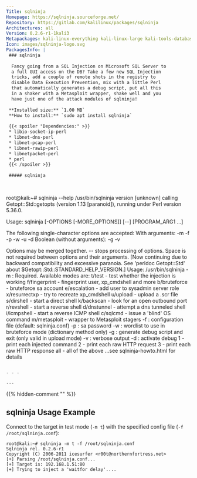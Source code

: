 ```yaml
---
Title: sqlninja
Homepage: https://sqlninja.sourceforge.net/
Repository: https://gitlab.com/kalilinux/packages/sqlninja
Architectures: all
Version: 0.2.6-r1-1kali3
Metapackages: kali-linux-everything kali-linux-large kali-tools-database kali-tools-web 
Icon: images/sqlninja-logo.svg
PackagesInfo: |
 ### sqlninja
 
  Fancy going from a SQL Injection on Microsoft SQL Server to
  a full GUI access on the DB? Take a few new SQL Injection
  tricks, add a couple of remote shots in the registry to
  disable Data Execution Prevention, mix with a little Perl
  that automatically generates a debug script, put all this
  in a shaker with a Metasploit wrapper, shake well and you
  have just one of the attack modules of sqlninja!
 
 **Installed size:** `1.00 MB`  
 **How to install:** `sudo apt install sqlninja`  
 
 {{< spoiler "Dependencies:" >}}
 * libio-socket-ip-perl
 * libnet-dns-perl
 * libnet-pcap-perl
 * libnet-rawip-perl
 * libnetpacket-perl
 * perl
 {{< /spoiler >}}
 
 ##### sqlninja
 
 
 ```
 root@kali:~# sqlninja --help
 /usr/bin/sqlninja version [unknown] calling Getopt::Std::getopts (version 1.13 [paranoid]),
 running under Perl version 5.36.0.
 
 Usage: sqlninja [-OPTIONS [-MORE_OPTIONS]] [--] [PROGRAM_ARG1 ...]
 
 The following single-character options are accepted:
 	With arguments: -m -f -p -w -u -d
 	Boolean (without arguments): -g -v
 
 Options may be merged together.  -- stops processing of options.
 Space is not required between options and their arguments.
   [Now continuing due to backward compatibility and excessive paranoia.
    See 'perldoc Getopt::Std' about $Getopt::Std::STANDARD_HELP_VERSION.]
 Usage: /usr/bin/sqlninja
 	-m <mode> : Required. Available modes are:
 	    t/test - test whether the injection is working
 	    f/fingerprint - fingerprint user, xp_cmdshell and more
 	    b/bruteforce - bruteforce sa account
 	    e/escalation - add user to sysadmin server role
 	    x/resurrectxp - try to recreate xp_cmdshell
 	    u/upload - upload a .scr file
 	    s/dirshell - start a direct shell
 	    k/backscan - look for an open outbound port
 	    r/revshell - start a reverse shell
 	    d/dnstunnel - attempt a dns tunneled shell
 	    i/icmpshell - start a reverse ICMP shell
 	    c/sqlcmd - issue a 'blind' OS command
 	    m/metasploit - wrapper to Metasploit stagers
 	-f <file> : configuration file (default: sqlninja.conf)
 	-p <password> : sa password
 	-w <wordlist> : wordlist to use in bruteforce mode (dictionary method
 	                only)
 	-g : generate debug script and exit (only valid in upload mode)
 	-v : verbose output
 	-d <mode> : activate debug
 	    1 - print each injected command
 	    2 - print each raw HTTP request
 	    3 - print each raw HTTP response
 	    all - all of the above
 	...see sqlninja-howto.html for details
 	 
 ```
 
 - - -
 
---
```

{{% hidden-comment "<!--Do not edit anything above this line-->" %}}

## sqlninja Usage Example

Connect to the target in test mode (`-m t`) with the specified config file (`-f /root/sqlninja.conf`):

```
root@kali:~# sqlninja -m t -f /root/sqlninja.conf
Sqlninja rel. 0.2.6-r1
Copyright (C) 2006-2011 icesurfer <r00t@northernfortress.net>
[+] Parsing /root/sqlninja.conf...
[+] Target is: 192.168.1.51:80
[+] Trying to inject a 'waitfor delay'....
```
